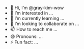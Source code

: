 - 👋 Hi, I’m @gray-kim-wow
- 👀 I’m interested in ...
- 🌱 I’m currently learning ...
- 💞️ I’m looking to collaborate on ...
- 📫 How to reach me ...
- 😄 Pronouns: ...
- ⚡ Fun fact: ...

<!---
gray-kim-wow/gray-kim-wow is a ✨ special ✨ repository because its `README.md` (this file) appears on your GitHub profile.
You can click the Preview link to take a look at your changes.
--->
